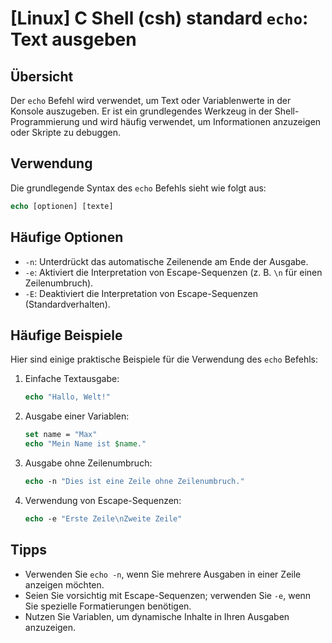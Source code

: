 # [Linux] C Shell (csh) standard `echo`: Text ausgeben

## Übersicht
Der `echo` Befehl wird verwendet, um Text oder Variablenwerte in der Konsole auszugeben. Er ist ein grundlegendes Werkzeug in der Shell-Programmierung und wird häufig verwendet, um Informationen anzuzeigen oder Skripte zu debuggen.

## Verwendung
Die grundlegende Syntax des `echo` Befehls sieht wie folgt aus:

```csh
echo [optionen] [texte]
```

## Häufige Optionen
- `-n`: Unterdrückt das automatische Zeilenende am Ende der Ausgabe.
- `-e`: Aktiviert die Interpretation von Escape-Sequenzen (z. B. `\n` für einen Zeilenumbruch).
- `-E`: Deaktiviert die Interpretation von Escape-Sequenzen (Standardverhalten).

## Häufige Beispiele
Hier sind einige praktische Beispiele für die Verwendung des `echo` Befehls:

1. Einfache Textausgabe:
   ```csh
   echo "Hallo, Welt!"
   ```

2. Ausgabe einer Variablen:
   ```csh
   set name = "Max"
   echo "Mein Name ist $name."
   ```

3. Ausgabe ohne Zeilenumbruch:
   ```csh
   echo -n "Dies ist eine Zeile ohne Zeilenumbruch."
   ```

4. Verwendung von Escape-Sequenzen:
   ```csh
   echo -e "Erste Zeile\nZweite Zeile"
   ```

## Tipps
- Verwenden Sie `echo -n`, wenn Sie mehrere Ausgaben in einer Zeile anzeigen möchten.
- Seien Sie vorsichtig mit Escape-Sequenzen; verwenden Sie `-e`, wenn Sie spezielle Formatierungen benötigen.
- Nutzen Sie Variablen, um dynamische Inhalte in Ihren Ausgaben anzuzeigen.